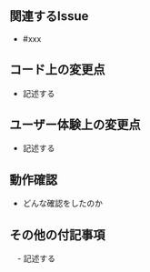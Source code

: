 ## 関連するIssue

- #xxx

## コード上の変更点

- 記述する

## ユーザー体験上の変更点

- 記述する

## 動作確認

- どんな確認をしたのか

## その他の付記事項

　- 記述する
